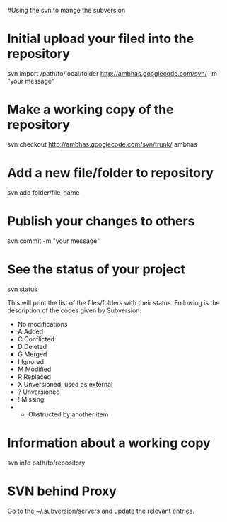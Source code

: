 #Using the svn to mange the subversion

# Initial upload your filed into the repository #

svn import /path/to/local/folder http://ambhas.googlecode.com/svn/ -m "your message"

# Make a working copy of the repository #
svn checkout http://ambhas.googlecode.com/svn/trunk/ ambhas

# Add a new file/folder to repository #
svn add folder/file\_name

# Publish your changes to others #
svn commit -m "your message"

# See the status of your project #
svn status

This will print the list of the files/folders with their status. Following is the description of the codes given by Subversion:
  * No modifications
  * A Added
  * C Conflicted
  * D Deleted
  * G Merged
  * I Ignored
  * M Modified
  * R Replaced
  * X Unversioned, used as external
  * ? Unversioned
  * ! Missing
  * - Obstructed by another item

# Information about a working copy #
svn info path/to/repository

# SVN behind Proxy #
Go to the ~/.subversion/servers and update the relevant entries.